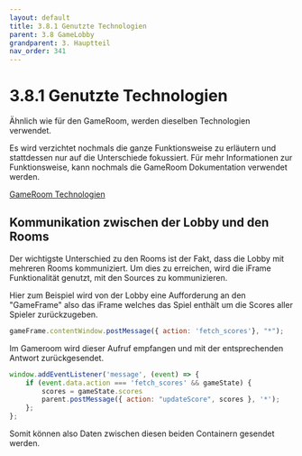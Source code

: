 ```yaml
---
layout: default
title: 3.8.1 Genutzte Technologien
parent: 3.8 GameLobby
grandparent: 3. Hauptteil
nav_order: 341
---
```


# 3.8.1 Genutzte Technologien

Ähnlich wie für den GameRoom, werden dieselben Technologien verwendet.

Es wird verzichtet nochmals die ganze Funktionsweise zu erläutern und stattdessen nur auf die Unterschiede fokussiert. Für mehr Informationen zur Funktionsweise, kann nochmals die GameRoom Dokumentation verwendet werden.

[GameRoom Technologien](./321-genutzte-technologien.html)

## Kommunikation zwischen der Lobby und den Rooms

Der wichtigste Unterschied zu den Rooms ist der Fakt, dass die Lobby mit mehreren Rooms kommuniziert. Um dies zu erreichen, wird die iFrame Funktionalität genutzt, mit den Sources zu kommunizieren.

Hier zum Beispiel wird von der Lobby eine Aufforderung an den "GameFrame" also das iFrame welches das Spiel enthält um die Scores aller Spieler zurückzugeben.

```javascript
gameFrame.contentWindow.postMessage({ action: 'fetch_scores'}, "*");
```

Im Gameroom wird dieser Aufruf empfangen und mit der entsprechenden Antwort zurückgesendet.

```javascript
window.addEventListener('message', (event) => {
    if (event.data.action === 'fetch_scores' && gameState) {
        scores = gameState.scores
        parent.postMessage({ action: "updateScore", scores }, '*');
    };
};
```

Somit können also Daten zwischen diesen beiden Containern gesendet werden.
